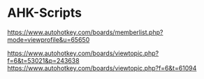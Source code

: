 # AHK-Scripts
https://www.autohotkey.com/boards/memberlist.php?mode=viewprofile&u=65650

https://www.autohotkey.com/boards/viewtopic.php?f=6&t=53021&p=243638
https://www.autohotkey.com/boards/viewtopic.php?f=6&t=61094
